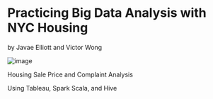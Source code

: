 # Practicing Big Data Analysis with NYC Housing
by Javae Elliott and Victor Wong

![image](https://user-images.githubusercontent.com/89791901/235720845-b56c02d4-9c3a-462d-9098-7089c9d21cdb.png)

Housing Sale Price and Complaint Analysis

Using Tableau, Spark Scala, and Hive
